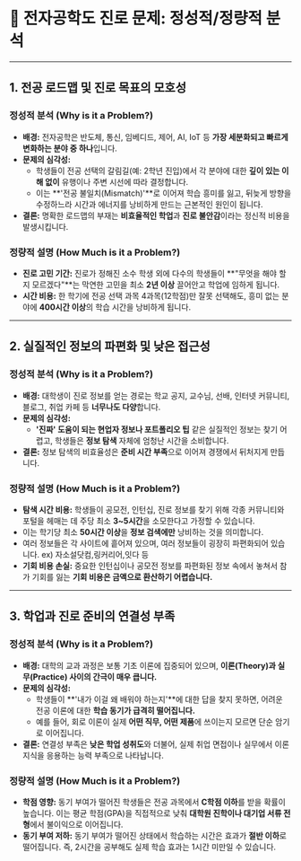 # 🛑 전자공학도 진로 문제: 정성적/정량적 분석

---
## 1. 전공 로드맵 및 진로 목표의 모호성

### 정성적 분석 (Why is it a Problem?)
* **배경:** 전자공학은 반도체, 통신, 임베디드, 제어, AI, IoT 등 **가장 세분화되고 빠르게 변화하는 분야 중 하나**입니다.
* **문제의 심각성:**
    * 학생들이 전공 선택의 갈림길(예: 2학년 진입)에서 각 분야에 대한 **깊이 있는 이해 없이** 유행이나 주변 시선에 따라 결정합니다.
    * 이는 **'전공 불일치(Mismatch)'**로 이어져 학습 흥미를 잃고, 뒤늦게 방향을 수정하느라 시간과 에너지를 낭비하게 만드는 근본적인 원인이 됩니다.
* **결론:** 명확한 로드맵의 부재는 **비효율적인 학업**과 **진로 불안감**이라는 정신적 비용을 발생시킵니다.

### 정량적 설명 (How Much is it a Problem?)
* **진로 고민 기간:** 진로가 정해진 소수 학생 외에 다수의 학생들이 **"무엇을 해야 할지 모르겠다"**는 막연한 고민을 최소 **2년 이상** 끌어안고 학업에 임하게 됩니다.
* **시간 비용:** 한 학기에 전공 선택 과목 4과목(12학점)만 잘못 선택해도, 흥미 없는 분야에 **400시간 이상**의 학습 시간을 낭비하게 됩니다.

---

## 2. 실질적인 정보의 파편화 및 낮은 접근성

### 정성적 분석 (Why is it a Problem?)
* **배경:** 대학생이 진로 정보를 얻는 경로는 학교 공지, 교수님, 선배, 인터넷 커뮤니티, 블로그, 취업 카페 등 **너무나도 다양**합니다.
* **문제의 심각성:**
    * **'진짜' 도움이 되는 현업자 정보나 포트폴리오 팁** 같은 실질적인 정보는 찾기 어렵고, 학생들은 **정보 탐색** 자체에 엄청난 시간을 소비합니다.
* **결론:** 정보 탐색의 비효율성은 **준비 시간 부족**으로 이어져 경쟁에서 뒤처지게 만듭니다.

### 정량적 설명 (How Much is it a Problem?)
* **탐색 시간 비용:** 학생들이 공모전, 인턴십, 진로 정보를 찾기 위해 각종 커뮤니티와 포털을 헤매는 데 주당 최소 **3~5시간**을 소모한다고 가정할 수 있습니다.
* 이는 학기당 최소 **50시간 이상**을 **정보 검색에만** 낭비하는 것을 의미합니다.
* 여러 정보들은 각 사이트에 흩어져 있으며, 여러 정보들이 굉장히 파편화되어 있습니다.
  ex) 자소설닷컴,링커리어,잇다 등
* **기회 비용 손실:** 중요한 인턴십이나 공모전 정보를 파편화된 정보 속에서 놓쳐서 참가 기회를 잃는 **기회 비용은 금액으로 환산하기 어렵습니다.**

---

## 3. 학업과 진로 준비의 연결성 부족

### 정성적 분석 (Why is it a Problem?)
* **배경:** 대학의 교과 과정은 보통 기초 이론에 집중되어 있으며, **이론(Theory)과 실무(Practice) 사이의 간극이 매우 큽니다.**
* **문제의 심각성:**
    * 학생들이 **'내가 이걸 왜 배워야 하는지'**에 대한 답을 찾지 못하면, 어려운 전공 이론에 대한 **학습 동기가 급격히 떨어집니다.**
    * 예를 들어, 회로 이론이 실제 **어떤 직무, 어떤 제품**에 쓰이는지 모르면 단순 암기로 이어집니다.
* **결론:** 연결성 부족은 **낮은 학업 성취도**와 더불어, 실제 취업 면접이나 실무에서 이론 지식을 응용하는 능력 부족으로 나타납니다.

### 정량적 설명 (How Much is it a Problem?)
* **학점 영향:** 동기 부여가 떨어진 학생들은 전공 과목에서 **C학점 이하**를 받을 확률이 높습니다. 이는 평균 학점(GPA)을 직접적으로 낮춰 **대학원 진학이나 대기업 서류 전형**에서 불이익으로 이어집니다.
* **동기 부여 저하:** 동기 부여가 떨어진 상태에서 학습하는 시간은 효과가 **절반 이하**로 떨어집니다. 즉, 2시간을 공부해도 실제 학습 효과는 1시간 미만일 수 있습니다.
